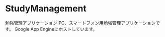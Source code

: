 StudyManagement
===============

勉強管理アプリケーション
PC、スマートフォン用勉強管理アプリケーションです。
Google App Engineにホストしています。

